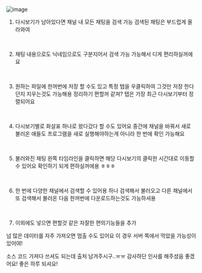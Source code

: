 ![image](https://github.com/user-attachments/assets/a851889c-d7f6-4e10-b0e6-cb5d102604e7)



1. 다시보기가 남아있다면 채널 내 모든 채팅을 검색 가능 검색된 채팅은 부드럽게 올라와여

​

2. 채팅 내용으로도 닉네임으로도 구분지어서 검색 가능 가능해서 디게 편리하실꺼에요

​

3. 원하는 파일에 한꺼번에 저장 할 수도 있고 특정 탭을 우클릭하여 그것만 저장 한다던지 지우는것도 가능해용 정리하기 편할꺼 같져? 탭은 가장 최근 다시보기부터 정렬되어요

​

4. 다시보기별로 화살표 하나로 왔다갔다 할 수도 있어요 중간에 채널을 바꿔서 새로 불러온 애들도 프로그램을 새로 실행해야하는게 아니라 한 번에 확인 가능해요

​

5. 불러와진 채팅 왼쪽 타임라인을 클릭하면 해당 다시보기의 클릭한 시간대로 이동할 수 있어요 확인하기 되게 편하실꺼에용 ㅎㅎㅎ

​

6. 한 번에 다양한 채널에서 검색할 수 있어용 하나 검색해서 불러오고 다른 채널에서 또 검색해서 불러온 다음 한꺼번에 다운로드하는것도 가능하셔용

​

7. 이외에도 넣으면 편할것 같은 자잘한 편의기능들을 추가








넘 많은 데이터를 자주 가져오면 멈출 수도 있어요 이 경우 서버 쪽에서 막았을 가능성이 있어여!

소스 코드 가져다 쓰셔도 되는데 출처 남겨주시구..ㅠㅠ 감사하단 인사를 해주셨음 좋겠어요! 좋은 하루 되셔요!
